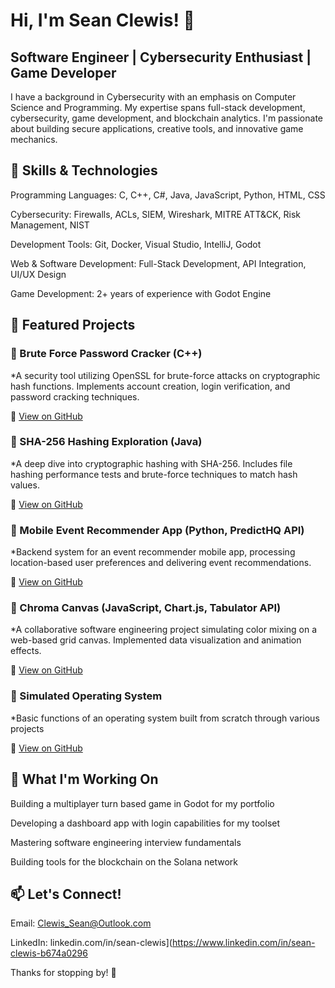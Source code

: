 # Hi, I'm Sean Clewis! 👋
 
## Software Engineer | Cybersecurity Enthusiast | Game Developer

I have a background in Cybersecurity with an emphasis on Computer Science and Programming. My expertise spans full-stack development, cybersecurity, game development, and blockchain analytics. I'm passionate about building secure applications, creative tools, and innovative game mechanics.

## 🚀 Skills & Technologies

Programming Languages: C, C++, C#, Java, JavaScript, Python, HTML, CSS

Cybersecurity: Firewalls, ACLs, SIEM, Wireshark, MITRE ATT&CK, Risk Management, NIST

Development Tools: Git, Docker, Visual Studio, IntelliJ, Godot

Web & Software Development: Full-Stack Development, API Integration, UI/UX Design

Game Development: 2+ years of experience with Godot Engine

## 📌 Featured Projects

### 🔹 Brute Force Password Cracker (C++)

*A security tool utilizing OpenSSL for brute-force attacks on cryptographic hash functions. Implements account creation, login verification, and password cracking techniques.

🔗 [View on GitHub](https://github.com/Sean-SMC/Password-Cracker)

### 🔹 SHA-256 Hashing Exploration (Java)

*A deep dive into cryptographic hashing with SHA-256. Includes file hashing performance tests and brute-force techniques to match hash values.

🔗 [View on GitHub](https://github.com/Sean-SMC/Hashing-Collision-Detector)

### 🔹 Mobile Event Recommender App (Python, PredictHQ API)

*Backend system for an event recommender mobile app, processing location-based user preferences and delivering event recommendations.

🔗 [View on GitHub](https://github.com/Sean-SMC/Event-Rec)

### 🔹 Chroma Canvas (JavaScript, Chart.js, Tabulator API)

*A collaborative software engineering project simulating color mixing on a web-based grid canvas. Implemented data visualization and animation effects.

🔗 [View on GitHub](https://github.com/Sean-SMC/Website-for-customer)

### 🔹 Simulated Operating System

*Basic functions of an operating system built from scratch through various projects

🔗 [View on GitHub](https://github.com/Sean-SMC/Operating-System)

## 🎯 What I'm Working On

Building a multiplayer turn based game in Godot for my portfolio

Developing a dashboard app with login capabilities for my toolset

Mastering software engineering interview fundamentals

Building tools for the blockchain on the Solana network


## 📫 Let's Connect!

Email: Clewis_Sean@Outlook.com

LinkedIn: linkedin.com/in/sean-clewis](https://www.linkedin.com/in/sean-clewis-b674a0296

Thanks for stopping by! 🚀

